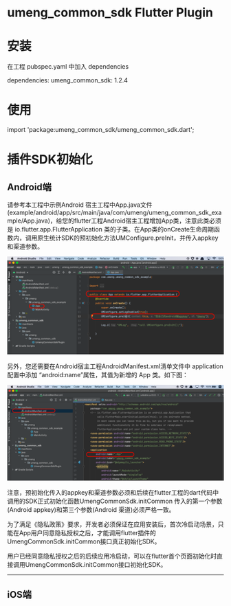 # umeng_common_sdk Flutter Plugin

# 安装

在工程 pubspec.yaml 中加入 dependencies

dependencies:
  umeng\_common\_sdk: 1.2.4

# 使用

import 'package:umeng\_common\_sdk/umeng\_common\_sdk.dart';


# 插件SDK初始化

## Android端

请参考本工程中示例Android 宿主工程中App.java文件(example/android/app/src/main/java/com/umeng/umeng_common_sdk_example/App.java)，给您的flutter工程Android宿主工程增加App类，注意此类必须是 io.flutter.app.FlutterApplication 类的子类。在App类的onCreate生命周期函数内，调用原生统计SDK的预初始化方法UMConfigure.preInit，并传入appkey和渠道参数。

![](png/flutter1.png)

另外，您还需要在Android宿主工程AndroidManifest.xml清单文件中 application 配置中添加 “android:name”属性，其值为新增的 App 类。如下图：

![](png/flutter2.png)

注意，预初始化传入的appkey和渠道参数必须和后续在flutter工程的dart代码中调用的SDK正式初始化函数UmengCommonSdk.initCommon 传入的第一个参数(Android appkey)和第三个参数(Android 渠道)必须严格一致。

为了满足《隐私政策》要求，开发者必须保证在应用安装后，首次冷启动场景，只能在App用户同意隐私授权之后，才能调用flutter插件的UmengCommonSdk.initCommon接口真正初始化SDK。

用户已经同意隐私授权之后的后续应用冷启动，可以在flutter首个页面初始化时直接调用UmengCommonSdk.initCommon接口初始化SDK。


--- 

## iOS端



